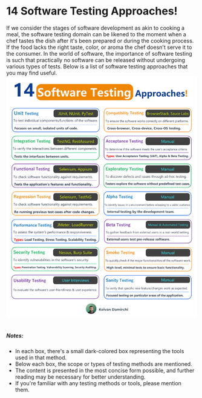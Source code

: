 # 14 Software Testing Approaches!
If we consider the stages of software development as akin to cooking a meal, the software testing domain can be likened to the moment when a chef tastes the dish after it's been prepared or during the cooking process. If the food lacks the right taste, color, or aroma the chef doesn't serve it to the consumer. In the world of software, the importance of software testing is such that practically no software can be released without undergoing various types of tests.
Below is a list of software testing approaches that you may find useful.
<img src="https://raw.githubusercontent.com/kavaan/software-testing/main/software_testing%20.png"/><br/>
<br/>
<h5>Notes:</h5>
<ul>
<li>In each box, there's a small dark-colored box representing the tools used in that method.</li>
<li>Below each box, the scope or types of testing methods are mentioned.</li>
<li>The content is presented in the most concise form possible, and further reading may be necessary for better understanding.</li>
<li>If you're familiar with any testing methods or tools, please mention them.</li>
</ul>
